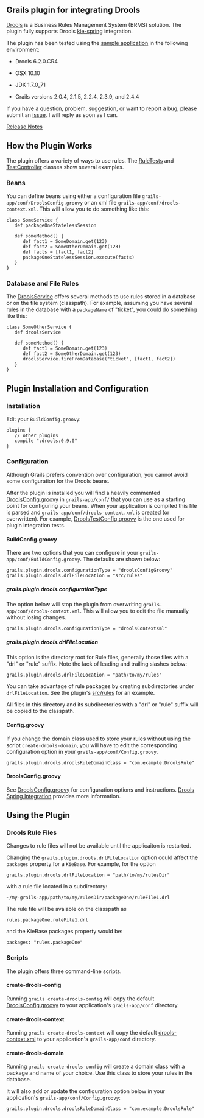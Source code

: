 ## Grails plugin for integrating Drools

[Drools](https://www.drools.org) is a Business Rules Management System (BRMS) solution. The plugin fully supports Drools [kie-spring](https://docs.jboss.org/drools/release/6.2.0.CR4/drools-docs/html/ch.kie.spring.html) integration.

The plugin has been tested  using the [sample application](https://github.com/kensiprell/grails-drools-sample) in the following environment:

* Drools 6.2.0.CR4

* OSX 10.10

* JDK 1.7.0_71

* Grails versions 2.0.4, 2.1.5, 2.2.4, 2.3.9, and 2.4.4

If you have a question, problem, suggestion, or want to report a bug, please submit an [issue](https://github.com/kensiprell/grails-drools/issues?state=open). I will reply as soon as I can.

[Release Notes](https://github.com/kensiprell/grails-drools/wiki/Release-Notes)

## How the Plugin Works
The plugin offers a variety of ways to use rules. The [RuleTests](https://github.com/kensiprell/grails-drools/blob/master/test/integration/grails/plugin/drools/RulesTests.groovy) and [TestController](https://github.com/kensiprell/grails-drools-sample/blob/master/grails-app/controllers/grails/plugin/drools_sample/TestController.groovy) classes show several examples.

### Beans
You can define beans using either a configuration file `grails-app/conf/DroolsConfig.groovy` or an xml file `grails-app/conf/drools-context.xml`. This will allow you to do something like this:

    class SomeService {
       def packageOneStatelessSession

       def someMethod() {
          def fact1 = SomeDomain.get(123)
          def fact2 = SomeOtherDomain.get(123)
          def facts = [fact1, fact2]
          packageOneStatelessSession.execute(facts)
       }
    }

### Database and File Rules
The [DroolsService](https://github.com/kensiprell/grails-drools/blob/master/grails-app/services/grails/plugin/drools/DroolsService.groovy) offers several methods to use rules stored in a database or on the file system (classpath). For example, assuming you have several rules in the database with a `packageName` of "ticket", you could do something like this:

    class SomeOtherService {
       def droolsService

       def someMethod() {
          def fact1 = SomeDomain.get(123)
          def fact2 = SomeOtherDomain.get(123)
          droolsService.fireFromDatabase("ticket", [fact1, fact2])
       }
    }

## Plugin Installation and Configuration

### Installation
Edit your `BuildConfig.groovy`:

    plugins {
       // other plugins
       compile ":drools:0.9.0"
    }

### Configuration
Although Grails prefers convention over configuration, you cannot avoid some configuration for the Drools beans.

After the plugin is installed you will find a heavily commented [DroolsConfig.groovy](https://github.com/kensiprell/grails-drools/blob/master/src/templates/conf/DroolsConfig.groovy) in `grails-app/conf/` that you can use as a starting point for configuring your beans. When your application is compiled this file is parsed and `grails-app/conf/drools-context.xml` is created (or overwritten). For example, [DroolsTestConfig.groovy](https://github.com/kensiprell/grails-drools/blob/master/grails-app/conf/DroolsTestConfig.groovy) is the one used for plugin integration tests.

#### BuildConfig.groovy

There are two options that you can configure in your `grails-app/conf/BuildConfig.groovy`. The defaults are shown below:

    grails.plugin.drools.configurationType = "droolsConfigGroovy"
    grails.plugin.drools.drlFileLocation = "src/rules"

##### grails.plugin.drools.configurationType
The option below will stop the plugin from overwriting `grails-app/conf/drools-context.xml`. This will allow you to edit the file manually without losing changes.

    grails.plugin.drools.configurationType = "droolsContextXml"

##### grails.plugin.drools.drlFileLocation
This option is the directory root for Rule files, generally those files with a "drl" or "rule" suffix. Note the lack of leading and trailing slashes below:

    grails.plugin.drools.drlFileLocation = "path/to/my/rules"

You can take advantage of rule packages by creating subdirectories under `drlFileLocation`. See the plugin's [src/rules](https://github.com/kensiprell/grails-drools/tree/master/src/rules) for an example.

All files in this directory and its subdirectories with a "drl" or "rule" suffix will be copied to the classpath.

#### Config.groovy
If you change the domain class used to store your rules without using the script `create-drools-domain`, you will have to edit the corresponding configuration option in your `grails-app/conf/Config.groovy`.

    grails.plugin.drools.droolsRuleDomainClass = "com.example.DroolsRule"

#### DroolsConfig.groovy
See [DroolsConfig.groovy](https://github.com/kensiprell/grails-drools/blob/master/src/templates/conf/DroolsConfig.groovy) for configuration options and instructions. [Drools Spring Integration](http://docs.jboss.org/drools/release/6.1.0.Final/drools-docs/html/ch.kie.spring.html) provides more information.

## Using the Plugin

### Drools Rule Files

Changes to rule files will not be available until the applicaiton is restarted.

Changing the `grails.plugin.drools.drlFileLocation` option could affect the `packages` property for a `KieBase`. For example, for the option

    grails.plugin.drools.drlFileLocation = "path/to/my/rulesDir"

with a rule file located in a subdirectory:

    ~/my-grails-app/path/to/my/rulesDir/packageOne/ruleFile1.drl

The rule file will be avaiable on the classpath as

    rules.packageOne.ruleFile1.drl

and the KieBase packages property would be:

    packages: "rules.packageOne"

### Scripts
The plugin offers three command-line scripts.

#### create-drools-config
Running `grails create-drools-config` will copy the default [DroolsConfig.groovy](https://github.com/kensiprell/grails-drools/blob/master/src/templates/conf/DroolsConfig.groovy) to your application's `grails-app/conf` directory.

#### create-drools-context
Running `grails create-drools-context` will copy the default [drools-context.xml](https://github.com/kensiprell/grails-drools/blob/master/src/templates/conf/drools-context.xml)  to your application's `grails-app/conf` directory.

#### create-drools-domain
Running `grails create-drools-config` will create a domain class with a package and name of your choice. Use this class to store your rules in the database.

It will also add or update the configuration option below in your application's `grails-app/conf/Config.groovy`:

    grails.plugin.drools.droolsRuleDomainClass = "com.example.DroolsRule"
